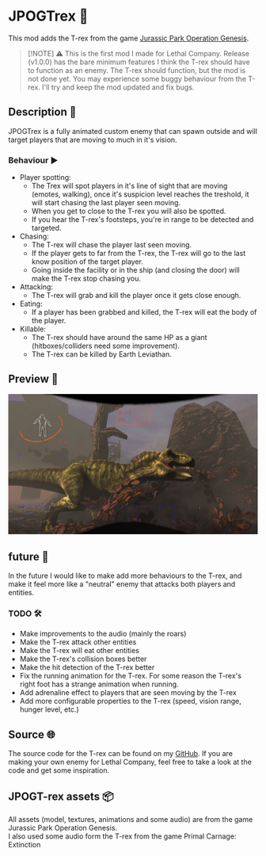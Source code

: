 # JPOGTrex 🦖
This mod adds the T-rex from the game [Jurassic Park Operation Genesis](https://en.wikipedia.org/wiki/Jurassic_Park:_Operation_Genesis).

>[!NOTE]  ⚠️
> This is the first mod I made for Lethal Company. Release (v1.0.0) has the bare minimum features I think the T-rex should have to function as an enemy.
> The T-rex should function, but the mod is not done yet. You may experience some buggy behaviour from the T-rex. I'll try and keep the mod updated and fix bugs.


## Description 📃
JPOGTrex is a fully animated custom enemy that can spawn outside and will target players that are moving to much in it's vision.

### Behaviour ▶️
- Player spotting:
	- The Trex will spot players in it's line of sight that are moving (emotes, walking), once it's suspicion level reaches the treshold, it will start chasing the last player seen moving.
	- When you get to close to the T-rex you will also be spotted.
	- If you hear the T-rex's footsteps, you're in range to be detected and targeted.
- Chasing:
	- The T-rex will chase the player last seen moving.
	- If the player gets to far from the T-rex, the T-rex will go to the last know position of the target player.
	- Going inside the facility or in the ship (and closing the door) will make the T-rex stop chasing you.
- Attacking:
	- The T-rex will grab and kill the player once it gets close enough.
- Eating:
	- If a player has been grabbed and killed, the T-rex will eat the body of the player.
- Killable:
	- The T-rex should have around the same HP as a giant (hitboxes/colliders need some improvement).
	- The T-rex can be killed by Earth Leviathan.

## Preview 👀
![Alt text](./preview.jpg?raw=true "JPOGTrex on Experimentation")


## future 🎯
In the future I would like to make add more behaviours to the T-rex, and make it feel more like a "neutral" enemy that attacks both players and entities.

### TODO 🛠️
- Make improvements to the audio (mainly the roars)
- Make the T-rex attack other entities
- Make the T-rex will eat other entities
- Make the T-rex's collision boxes better
- Make the hit detection of the T-rex better
- Fix the running animation for the T-rex. For some reason the T-rex's right foot has a strange animation when running.
- Add adrenaline effect to players that are seen moving by the T-rex
- Add more configurable properties to the T-rex (speed, vision range, hunger level, etc.)

## Source 🌐
The source code for the T-rex can be found on my [GitHub](https://github.com/347956/JPOGTrex). If you are making your own enemy for Lethal Company, feel free to take a look at the code and get some inspiration.

## JPOGT-rex assets 📦
All assets (model, textures, animations and some audio) are from the game Jurassic Park Operation Genesis.  
I also used some audio form the T-rex from the game Primal Carnage: Extinction
